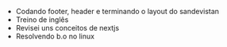 - Codando footer, header e terminando o layout do sandevistan
- Treino de inglês
- Revisei uns conceitos de nextjs
- Resolvendo b.o no linux
